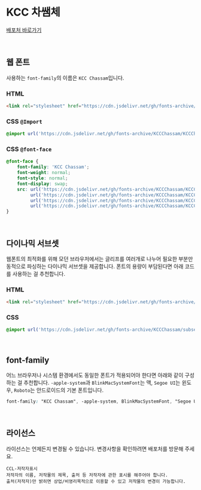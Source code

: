 # KCC 차쌤체

[배포처 바로가기](https://gongu.copyright.or.kr/gongu/wrt/wrt/view.do?wrtSn=13285736&menuNo=200023)

&nbsp;

## 웹 폰트

사용하는 `font-family`의 이름은 `KCC Chassam`입니다.

### HTML

```html
<link rel="stylesheet" href="https://cdn.jsdelivr.net/gh/fonts-archive/KCCChassam/KCCChassam.css" type="text/css"/>
```

### CSS `@Import`

```css
@import url('https://cdn.jsdelivr.net/gh/fonts-archive/KCCChassam/KCCChassam.css');
```

### CSS `@font-face`

```css
@font-face {
    font-family: 'KCC Chassam';
    font-weight: normal;
    font-style: normal;
    font-display: swap;
    src: url('https://cdn.jsdelivr.net/gh/fonts-archive/KCCChassam/KCCChassam.woff2') format('woff2'),
         url('https://cdn.jsdelivr.net/gh/fonts-archive/KCCChassam/KCCChassam.woff') format('woff'),
         url('https://cdn.jsdelivr.net/gh/fonts-archive/KCCChassam/KCCChassam.otf') format('opentype'),
         url('https://cdn.jsdelivr.net/gh/fonts-archive/KCCChassam/KCCChassam.ttf') format('truetype');
}
```

&nbsp;

## 다이나믹 서브셋

웹폰트의 최적화를 위해 모던 브라우저에서는 글리프를 여러개로 나누어 필요한 부분만 동적으로 파싱하는 다이나믹 서브셋을 제공합니다. 폰트의 용량이 부담된다면 아래 코드를 사용하는 걸 추천합니다.

### HTML

```html
<link rel="stylesheet" href="https://cdn.jsdelivr.net/gh/fonts-archive/KCCChassam/subsets/KCCChassam-dynamic-subset.css" type="text/css"/>
```

### CSS

```css
@import url('https://cdn.jsdelivr.net/gh/fonts-archive/KCCChassam/subsets/KCCChassam-dynamic-subset.css');
```

&nbsp;

## font-family

어느 브라우저나 시스템 환경에서도 동일한 폰트가 적용되어야 한다면 아래와 같이 구성하는 걸 추천합니다. `-apple-system`과 `BlinkMacSystemFont`는 맥, `Segoe UI`는 윈도우, `Roboto`는 안드로이드의 기본 폰트입니다.


```css
font-family: "KCC Chassam", -apple-system, BlinkMacSystemFont, "Segoe UI", Roboto, Oxygen, Ubuntu, Cantarell, "Open Sans", "Helvetica Neue", sans-serif;
```

&nbsp;

## 라이선스

라이선스는 언제든지 변경될 수 있습니다. 변경사항을 확인하려면 배포처를 방문해 주세요.

```
CCL-저작자표시 
저작자의 이름, 저작물의 제목, 출처 등 저작자에 관한 표시를 해주어야 합니다. 
출처(저작자)만 밝히면 상업/비영리목적으로 이용할 수 있고 저작물의 변경이 가능합니다.
```
